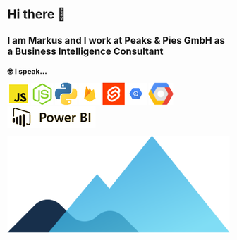 # Hi there 👋


## I am Markus and I work at Peaks & Pies GmbH as a Business Intelligence Consultant

### 🤓 I speak...

<img src="images/icons/js.png"> <img src="images/icons/node.png"> <img src="images/icons/python.png"> <img src="images/icons/firebase.png"> <img src="images/icons/svelte.png"><img src="images/icons/bigquery.png"> <img src="images/icons/gcloud.png"> <img src="images/icons/powerbi.png">

<img src="images/hero-peaks.svg">
